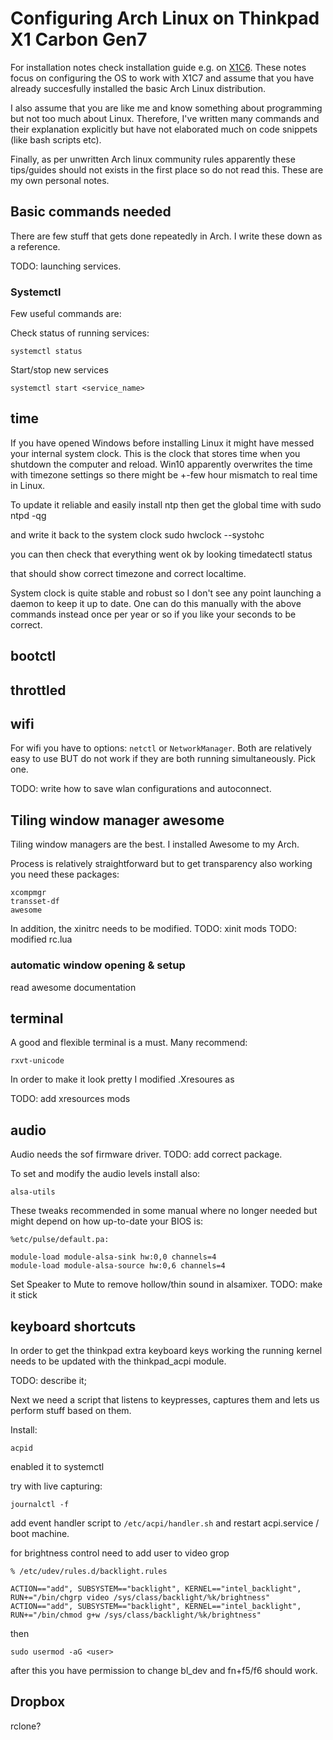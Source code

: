 # Configuring Arch Linux on Thinkpad X1 Carbon Gen7

For installation notes check installation guide e.g. on [X1C6](https://github.com/ejmg/an-idiots-guide-to-installing-arch-on-a-lenovo-carbon-x1-gen-6). These notes focus on configuring the OS to work with X1C7 and assume that you have already succesfully installed the basic Arch Linux distribution.

I also assume that you are like me and know something about programming but not too much about Linux. Therefore, I've written many commands and their explanation explicitly but have not elaborated much on code snippets (like bash scripts etc).

Finally, as per unwritten Arch linux community rules apparently these tips/guides should not exists in the first place so do not read this. These are my own personal notes.


## Basic commands needed

There are few stuff that gets done repeatedly in Arch. I write these down as a reference. 

TODO: launching services.

### Systemctl

Few useful commands are:

Check status of running services:
```
systemctl status
```

Start/stop new services
```
systemctl start <service_name>
```




## time

If you have opened Windows before installing Linux it might have messed your internal system clock. This is the clock that stores time when you shutdown the computer and reload. Win10 apparently overwrites the time with timezone settings so there might be +-few hour mismatch to real time in Linux.

To update it reliable and easily install ntp then get the global time with
sudo ntpd -qg

and write it back to the system clock
sudo hwclock --systohc

you can then check that everything went ok by looking
timedatectl status

that should show correct timezone and correct localtime.

System clock is quite stable and robust so I don't see any point launching a daemon to keep it up to date. One can do this manually with the above commands instead once per year or so if you like your seconds to be correct.


## bootctl

## throttled

## wifi

For wifi you have to options: `netctl` or `NetworkManager`. Both are relatively easy to use BUT do not work if they are both running simultaneously. Pick one.

TODO: write how to save wlan configurations and autoconnect.

## Tiling window manager awesome

Tiling window managers are the best. I installed Awesome to my Arch. 

Process is relatively straightforward but to get transparency also working you need these packages:

```
xcompmgr
transset-df
awesome
```

In addition, the xinitrc needs to be modified.
TODO: xinit mods
TODO: modified rc.lua


### automatic window opening & setup

read awesome documentation


## terminal

A good and flexible terminal is a must. Many recommend:

```
rxvt-unicode
```

In order to make it look pretty I modified .Xresoures as

TODO: add xresources mods


## audio

Audio needs the sof firmware driver.
TODO: add correct package.

To set and modify the audio levels install also:
```
alsa-utils
```

These tweaks recommended in some manual where no longer needed but might depend on how up-to-date your BIOS is:

```
%etc/pulse/default.pa:

module-load module-alsa-sink hw:0,0 channels=4
module-load module-alsa-source hw:0,6 channels=4
```

Set Speaker to Mute to remove hollow/thin sound in alsamixer.
TODO: make it stick


## keyboard shortcuts

In order to get the thinkpad extra keyboard keys working the running kernel needs to be updated with the thinkpad_acpi module.

TODO: describe it;

Next we need a script that listens to keypresses, captures them and lets us perform stuff based on them.

Install:

```
acpid 
```

enabled it to systemctl

try with live capturing:
```
journalctl -f 
```

add event handler script to `/etc/acpi/handler.sh` and restart acpi.service / boot machine.

for brightness control need to add user to video grop
```
% /etc/udev/rules.d/backlight.rules

ACTION=="add", SUBSYSTEM=="backlight", KERNEL=="intel_backlight", RUN+="/bin/chgrp video /sys/class/backlight/%k/brightness"
ACTION=="add", SUBSYSTEM=="backlight", KERNEL=="intel_backlight", RUN+="/bin/chmod g+w /sys/class/backlight/%k/brightness"
```

then
```
sudo usermod -aG <user>
```

after this you have permission to change bl_dev and fn+f5/f6 should work.



## Dropbox

rclone?



